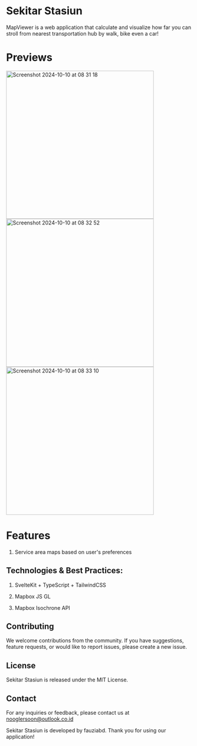 # Sekitar Stasiun
MapViewer is a web application that calculate and visualize how far you can stroll from nearest transportation hub by walk, bike even a car!

# Previews
<img width="400" alt="Screenshot 2024-10-10 at 08 31 18" src="https://github.com/user-attachments/assets/e24ef248-0d2d-43c9-80b5-3f0ede0d3304">
<img width="400" alt="Screenshot 2024-10-10 at 08 32 52" src="https://github.com/user-attachments/assets/28a4d88f-db8f-4c7d-844e-84475d243e05">
<img width="400" alt="Screenshot 2024-10-10 at 08 33 10" src="https://github.com/user-attachments/assets/ed799d58-b854-408d-809f-92e096d556f3">


# Features
1. Service area maps based on user's preferences

## Technologies & Best Practices:
1. SvelteKit + TypeScript + TailwindCSS

2. Mapbox JS GL

3. Mapbox Isochrone API

## Contributing
We welcome contributions from the community. If you have suggestions, feature requests, or would like to report issues, please create a new issue.

## License
Sekitar Stasiun is released under the MIT License.

## Contact
For any inquiries or feedback, please contact us at nooglersoon@outlook.co.id

Sekitar Stasiun is developed by fauziabd. Thank you for using our application!
